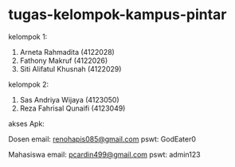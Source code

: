 # tugas-kelompok-kampus-pintar
kelompok 1:
  1. Arneta Rahmadita (4122028)
  2. Fathony Makruf (4122026)
  3. Siti Alifatul Khusnah (4122029)

kelompok 2:
  1. Sas Andriya Wijaya (4123050)
  2. Reza Fahrisal Qunaifi (4123049)

   akses Apk:
   
   Dosen
   email: renohapis085@gmail.com
   pswt: GodEater0

   Mahasiswa
   email: pcardin499@gmail.com
   pswt: admin123
